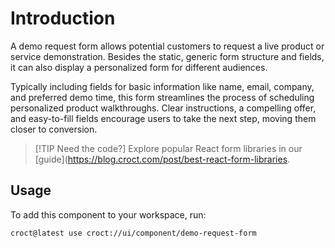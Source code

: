 # Introduction

A demo request form allows potential customers to request a live product or service demonstration. Besides the static,
generic form structure and fields, it can also display a personalized form for different audiences.

Typically including fields for basic information like name, email, company, and preferred demo time, this form
streamlines the process of scheduling personalized product walkthroughs. Clear instructions, a compelling offer,
and easy-to-fill fields encourage users to take the next step, moving them closer to conversion.

> [!TIP Need the code?]
> Explore popular React form libraries in our [guide](https://blog.croct.com/post/best-react-form-libraries.

## Usage

To add this component to your workspace, run:

```js-pm
croct@latest use croct://ui/component/demo-request-form
```
